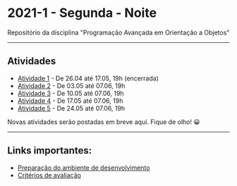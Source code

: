 # 2021-1 - Segunda - Noite


Repositório da disciplina "Programação Avançada em Orientação a Objetos"

***

## Atividades

 - [Atividade 1](https://forms.gle/LibywUEQ4bLVAS4N7) - De 26.04 até 17.05, 19h (encerrada)
 - [Atividade 2](https://forms.gle/J3HwtMaaYYFQmSqM8) - De 03.05 até 07.06, 19h
 - [Atividade 3](https://forms.gle/jc2mdi5TEReR9qePA) - De 10.05 até 07.06, 19h
 - [Atividade 4](https://forms.gle/rpT5cAFin8ExAhqb9) - De 17.05 até 07.06, 19h
 - [Atividade 5](https://forms.gle/Ro9pUtDkW78Ho7zN7) - De 24.05 até 07.06, 19h


Novas atividades serão postadas em breve aqui. Fique de olho! 😀


***


## Links importantes:


 - [Preparação do ambiente de desenvolvimento](https://github.com/traue/2021-1_segunda_noite/wiki/Prepara%C3%A7%C3%A3o-do-Ambiente-de-desenvolvimento)
 - [Critérios de avaliação](https://github.com/traue/2021-1_segunda_noite/wiki/Crit%C3%A9rios-de-avalia%C3%A7%C3%A3o)
